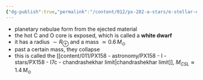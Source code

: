 ```yaml
---
{"dg-publish":true,"permalink":"/content/012/px-282-a-stars/e-stellar-evolution/px-285-e5f-post-agb/","noteIcon":"1","created":"2024-11-26T10:22:58.207+00:00","updated":"2024-11-26T10:37:15.737+00:00"}
---
```


- planetary nebulae form from the ejected material
- the hot C and O core is exposed, which is called a **white dwarf**
- it has a radius $\sim R_\oplus$ and a mass $\simeq 0.6\,M_\odot$
- past a certain mass, they collapse
- this is called the [[content/011/PX158 - astronomy/PX158 - I - stars/PX158 - I7c - chandrashekhar limit\|chandrashekhar limit]], $M_{CSL} \approx 1.4\,M_\odot$
